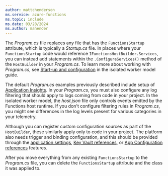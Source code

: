 ```yaml
---
author: mattchenderson
ms.service: azure-functions
ms.topic: include
ms.date: 03/28/2024
ms.author: mahender
---
```


The *Program.cs* file replaces any file that has the `FunctionsStartup` attribute, which is typically a *Startup.cs* file. In places where your `FunctionsStartup` code would reference `IFunctionsHostBuilder.Services`, you can instead add statements within the `.ConfigureServices()` method of the `HostBuilder` in your *Program.cs*. To learn more about working with *Program.cs*, see [Start-up and configuration](../articles/azure-functions/dotnet-isolated-process-guide.md#start-up-and-configuration) in the isolated worker model guide.

The default *Program.cs* examples previously described include setup of [Application Insights](../articles/azure-functions/dotnet-isolated-process-guide.md#application-insights). In your *Program.cs*, you must also configure any log filtering that should apply to logs coming from code in your project. In the isolated worker model, the *host.json* file only controls events emitted by the Functions host runtime. If you don't configure filtering rules in *Program.cs*, you might see differences in the log levels present for various categories in your telemetry.

Although you can register custom configuration sources as part of the `HostBuilder`, these similarly apply only to code in your project. The platform also needs trigger and binding configuration, and this should be provided through the [application settings](../articles/app-service/configure-common.md#configure-app-settings), [Key Vault references](../articles/app-service/app-service-key-vault-references.md?toc=%2Fazure%2Fazure-functions%2Ftoc.json), or [App Configuration references](../articles/app-service/app-service-configuration-references.md?toc=%2Fazure%2Fazure-functions%2Ftoc.json) features.

After you move everything from any existing `FunctionsStartup` to the *Program.cs* file, you can delete the `FunctionsStartup` attribute and the class it was applied to.